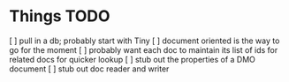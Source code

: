# Things TODO
[ ] pull in a db; probably start with Tiny
    [ ] document oriented is the way to go for the moment
    [ ] probably want each doc to maintain its list of ids for related docs for quicker lookup
[ ] stub out the properties of a DMO document
[ ] stub out doc reader and writer

